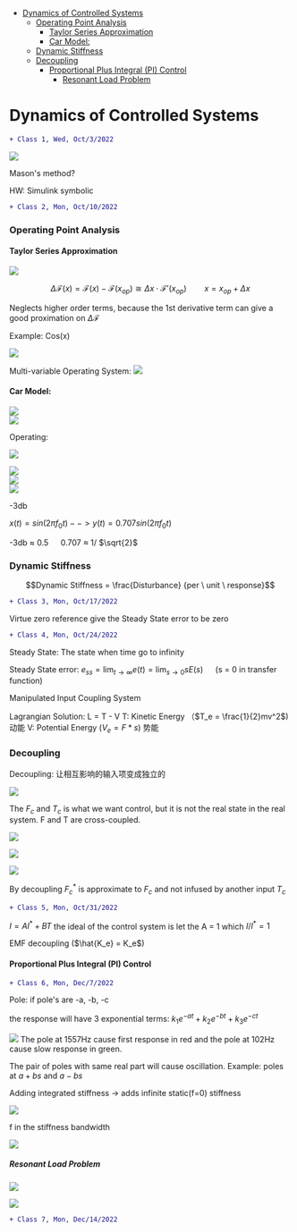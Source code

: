 - [Dynamics of Controlled Systems](#dynamics-of-controlled-systems)
    - [Operating Point Analysis](#operating-point-analysis)
      - [Taylor Series Approximation](#taylor-series-approximation)
      - [Car Model:](#car-model)
    - [Dynamic Stiffness](#dynamic-stiffness)
    - [Decoupling](#decoupling)
      - [Proportional Plus Integral (PI) Control](#proportional-plus-integral-pi-control)
        - [Resonant Load Problem](#resonant-load-problem)
# Dynamics of Controlled Systems

```diff
+ Class 1, Wed, Oct/3/2022
```
 

![](src/img/2022-10-09-18-33-58.png) 

Mason's method?

HW: Simulink symbolic


```diff
+ Class 2, Mon, Oct/10/2022
```



### Operating Point Analysis

#### Taylor Series Approximation

![](src/img/OperatingPointSys.png)



$$\Delta \mathcal{F}(x) = \mathcal{F}(x) - \mathcal{F}(x_{op}) \cong \Delta x \cdot\mathcal{F'}(x_{op}) \qquad x = x_{op}+\Delta x$$

Neglects higher order terms, because the 1st derivative term can give a good proximation on $\Delta \mathcal{F}$

Example: Cos(x)

![](src/img/OperatingPointSysCosEx.png)

Multi-variable Operating System:
![](src/img/MultiVarOpSys.png)

#### Car Model:

![](src/img/CarModelNonlinearModel.png) \
![](src/img/CarModelSysEq.png) 

Operating:

![](src/img/CarModelOperatingSys.png)

![](src/img/CarModelOperatingSysEq.png) \
![](src/img/CarModelOperatingSysBlock.png) \
![](src/img/CarModelOpSysSolve.png)


-3db

$x(t) = sin(2 \pi f_0 t) --> y(t) = 0.707sin(2 \pi f_0 t)$

-3db $\approx$ 0.5  &emsp; 0.707 $\approx$ 1/ $\sqrt{2}$


### Dynamic Stiffness

$$Dynamic Stiffness = \frac{Disturbance} {per \ unit \ response}$$

```diff
+ Class 3, Mon, Oct/17/2022
```

Virtue zero reference give the Steady State error to be zero

```diff
+ Class 4, Mon, Oct/24/2022
```
Steady State: The state when time go to infinity

Steady State error: $e_{ss} = \lim_{t \to \infty}e(t) = \lim_{s\to 0} sE(s)$ &emsp; (s = 0 in transfer function)

Manipulated Input Coupling System 

Lagrangian Solution:
L = T - V
T: Kinetic Energy （$T_e = \frac{1}{2}mv^2$) 动能
V: Potential Energy ($V_e = F*s$) 势能

### Decoupling
Decoupling:
让相互影响的输入项变成独立的

![](src/img/CrossCouplingSysBlock.png)

The $F_c$ and $T_c$ is what we want control, but it is not the real state in the real system. F and T are cross-coupled.

![](src/img/CrossCouplingTF.png)

![](src/img/DecouplingTF.png)

![](src/img/DecouplingTFSysBlock.png)

By decoupling $F_c^*$ is approximate to $F_c$ and not infused by another input $T_c$

```diff
+ Class 5, Mon, Oct/31/2022
```
$I = A I^* + B T$
the ideal of the control system is let the A = 1 which $I/I^* =1$ 

EMF decoupling ($\hat{K_e} = K_e$)

#### Proportional Plus Integral (PI) Control




```diff
+ Class 6, Mon, Dec/7/2022
```
Pole: if pole's are -a, -b, -c

the response will have 3 exponential terms: $k_1 e ^{-at} + k_2 e ^{-bt} + k_3 e ^{-ct}$

![](src/img/PolesAndResponse.png)
The pole at 1557Hz cause first response in red and the pole at 102Hz cause slow response in green.

The pair of poles with same real part will cause oscillation. Example: poles at $a+bs$ and $a-bs$


Adding integrated stiffness -> adds infinite static(f=0) stiffness

![](src/img/stiffnessDamping.png)

f in the stiffness bandwidth

![](src/img/StiffnessBandwidth.png)

##### Resonant Load Problem

![](src/img/ResonantLoadDynamicStiffness.png)

![](src/img/ResonantLoadDynamicStiffness2.png)


```diff
+ Class 7, Mon, Dec/14/2022
```